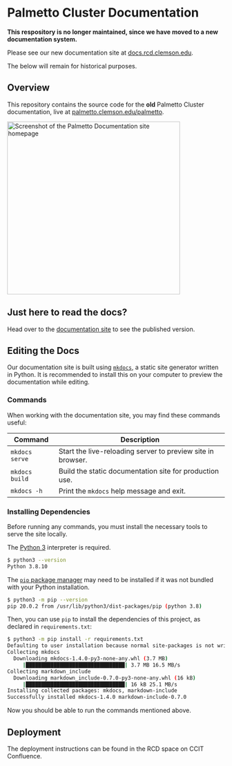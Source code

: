 # Palmetto Cluster Documentation

**This respository is no longer maintained, since we have moved to a new documentation system.**

Please see our new documentation site at [docs.rcd.clemson.edu](https://docs.rcd.clemson.edu).

The below will remain for historical purposes.

## Overview

This repository contains the source code for the **old** Palmetto Cluster documentation,
live at [palmetto.clemson.edu/palmetto](https://palmetto.clemson.edu/palmetto).

<img
  src="https://user-images.githubusercontent.com/10427974/195657681-b02fd206-19d9-4f21-8100-20fd0e5fab9d.png"
  alt="Screenshot of the Palmetto Documentation site homepage"
  width="400"
/>

## Just here to read the docs?

Head over to the [documentation site](https://palmetto.clemson.edu/palmetto)
to see the published version.

## Editing the Docs

Our documentation site is built using [`mkdocs`](https://www.mkdocs.org), a
static site generator written in Python. It is recommended to install this
on your computer to preview the documentation while editing.

### Commands

When working with the documentation site, you may find these commands useful:

| Command        | Description                                                 |
| -------------- | ----------------------------------------------------------- |
| `mkdocs serve` | Start the live-reloading server to preview site in browser. |
| `mkdocs build` | Build the static documentation site for production use.     |
| `mkdocs -h`    | Print the `mkdocs` help message and exit.                   |

### Installing Dependencies

Before running any commands, you must install the necessary tools to serve the
site locally.

The [Python 3](https://www.python.org/downloads/) interpreter is required.

```sh
$ python3 --version
Python 3.8.10
```

The [`pip` package manager](https://pip.pypa.io/en/stable/getting-started/)
may need to be installed if it was not bundled with your Python installation.

```sh
$ python3 -m pip --version
pip 20.0.2 from /usr/lib/python3/dist-packages/pip (python 3.8)
```

Then, you can use `pip` to install the dependencies of this project, as declared
in `requirements.txt`:

```sh
$ python3 -m pip install -r requirements.txt
Defaulting to user installation because normal site-packages is not writeable
Collecting mkdocs
  Downloading mkdocs-1.4.0-py3-none-any.whl (3.7 MB)
     |████████████████████████████████| 3.7 MB 16.5 MB/s
Collecting markdown_include
  Downloading markdown_include-0.7.0-py3-none-any.whl (16 kB)
     |████████████████████████████████| 16 kB 25.1 MB/s
Installing collected packages: mkdocs, markdown-include
Successfully installed mkdocs-1.4.0 markdown-include-0.7.0
```

Now you should be able to run the commands mentioned above.

## Deployment

The deployment instructions can be found in the RCD space on CCIT Confluence.

